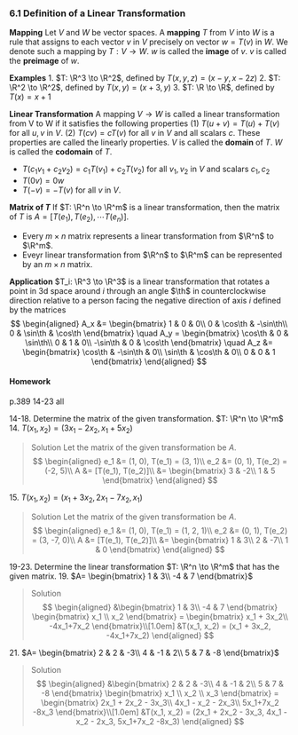 ### 6.1 Definition of a Linear Transformation

**Mapping**
Let $V$ and $W$ be vector spaces. A **mapping** $T$ from $V$ into $W$ is a rule that assigns to each vector $v$ in $V$ precisely on vector $w=T(v)$ in $W$. We denote such a mapping by $T:V \to W$.
$w$ is called the **image** of $v$.
$v$ is called the **preimage** of $w$.

**Examples**
1\. $T: \R^3 \to \R^2$, defined by $T(x, y, z) = (x-y, x-2z)$
2\. $T: \R^2 \to \R^2$, defined by $T(x, y) = (x+3, y)$
3\. $T: \R \to \R$, defined by $T(x) = x+1$

**Linear Transformation**
A mapping $V \to W$ is called a linear transformation from V to W if it satisfies the following properties
(1) $T(u+v) = T(u) + T(v)$ for all $u, v$ in $V$.
(2) $T(cv) = cT(v)$ for all $v$ in $V$ and all scalars $c$.
These properties are called the linearly properties.
$V$ is called the **domain** of $T$.
$W$ is called the **codomain** of $T$.
+  $T(c_1v_1 + c_2v_2) = c_1T(v_1) + c_2T(v_2)$ for all $v_1, v_2$ in $V$ and scalars $c_1, c_2$
+  $T(0v) = 0w$
+  $T(-v) = -T(v)$ for all $v$ in $V$.

**Matrix of $T$**
If $T: \R^n \to \R^m$ is a linear transformation, then the matrix of $T$ is $A = [T(e_1), T(e_2), \cdots T(e_n)]$.
+ Every $m\times n$ matrix represents a linear transformation from $\R^n$ to $\R^m$.
+ Eveyr linear transformation from $\R^n$ to $\R^m$ can be represented by an $m\times n$ matrix.

**Application**
$T_i: \R^3 \to \R^3$ is a linear transformation that rotates a point in 3d space around $i$ through an angle $\th$ in counterclockwise direction relative to a person facing the negative direction of axis $i$ defined by the matrices
$$
\begin{aligned}
A_x &= \begin{bmatrix}
1 & 0 & 0\\
0 & \cos\th & -\sin\th\\
0 & \sin\th & \cos\th
\end{bmatrix} \quad
A_y = \begin{bmatrix}
\cos\th & 0 & \sin\th\\
0 & 1 & 0\\
-\sin\th & 0 & \cos\th
\end{bmatrix} \quad
A_z &= \begin{bmatrix}
\cos\th & -\sin\th & 0\\
\sin\th & \cos\th & 0\\
0 & 0 & 1
\end{bmatrix}
\end{aligned}
$$

#### Homework
p.389 14-23 all

14-18\. Determine the matrix of the given transformation. $T: \R^n \to \R^m$
14\. $T(x_1, x_2) = (3x_1-2x_2, x_1 + 5x_2)$
>Solution
Let the matrix of the given transformation be $A$.
$$
\begin{aligned}
e_1 &= (1, 0), T(e_1) = (3, 1)\\
e_2 &= (0, 1), T(e_2) = (-2, 5)\\
A &= [T(e_1), T(e_2)]\\
&= \begin{bmatrix}
3 & -2\\
1 & 5
\end{bmatrix}
\end{aligned}
$$

15\. $T(x_1, x_2) = (x_1+3x_2, 2x_1 - 7x_2, x_1)$
>Solution
Let the matrix of the given transformation be $A$.
$$
\begin{aligned}
e_1 &= (1, 0), T(e_1) = (1, 2, 1)\\
e_2 &= (0, 1), T(e_2) = (3, -7, 0)\\
A &= [T(e_1), T(e_2)]\\
&= \begin{bmatrix}
1 & 3\\
2 & -7\\
1 & 0
\end{bmatrix}
\end{aligned}
$$

19-23\. Determine the linear transformation  $T: \R^n \to \R^m$ that has the given matrix.
19\. $A= \begin{bmatrix}
1 & 3\\
-4 & 7
\end{bmatrix}$
>Solution
$$
\begin{aligned}
&\begin{bmatrix}
1 & 3\\
-4 & 7
\end{bmatrix}
\begin{bmatrix}
x_1 \\
x_2
\end{bmatrix} =
\begin{bmatrix}
x_1 + 3x_2\\
-4x_1+7x_2
\end{bmatrix}\\[1.0em]
&T(x_1, x_2) = (x_1 + 3x_2, -4x_1+7x_2)
\end{aligned}
$$

21\. $A= \begin{bmatrix}
2 & 2 & -3\\
4 & -1 & 2\\
5 & 7 & -8
\end{bmatrix}$
>Solution
$$
\begin{aligned}
&\begin{bmatrix}
2 & 2 & -3\\
4 & -1 & 2\\
5 & 7 & -8
\end{bmatrix}
\begin{bmatrix}
x_1 \\
x_2 \\
x_3
\end{bmatrix} =
\begin{bmatrix}
2x_1 + 2x_2 - 3x_3\\
4x_1 - x_2 - 2x_3\\
5x_1+7x_2 -8x_3
\end{bmatrix}\\[1.0em]
&T(x_1, x_2) = (2x_1 + 2x_2 - 3x_3, 4x_1 - x_2 - 2x_3, 5x_1+7x_2 -8x_3)
\end{aligned}
$$
